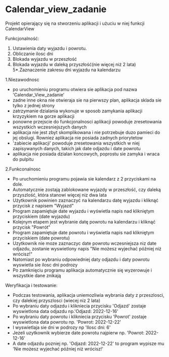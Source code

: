 # Calendar_view_zadanie

Projekt opierający się na stworzeniu aplikacji i użuciu w niej funkcji CalendarView

Funkcjonalność:
1. Ustawienia daty wyjazdu i powrotu.
2. Obliczanie ilosc dni
3. Blokada wyjazdu w przeszłość
4. Blokada wyjazdu w daleką przyszłość(nie więcej niż 2 lata)
5*.Zaznaczenie zakresu dni wyjazdu na kalendarzu 

1.Niezawodnosc
- po uruchomieniu programu otwiera sie aplikacja pod nazwa 'Calendar_View_zadanie'
- zadne inne okna nie otwieraja sie na pierwszy plan, aplikacja sklada sie tylko z jednej strony
- zatrzymanie dzialania wykonuje w sposob zamykania aplikacji krzyzykiem na gorze aplikacji
- ponowne przejscie do funkcjonalnosci aplikacji powoduje zresetowania wszystkich wczesniejszych danych
- aplikacja nie jest zbyt skomplikowana i nie potrzebuje duzo pamieci do jej obslugi. Rowniez aplikacja nie posiada zadnych priorytetow
- 'zabiecie aplikacji' powoduje zresetowania wszystkich w niej zapisywanych danych, takich jak date odjazdu i date powrotu
- aplikacja nie posiada dzialan koncowych, poprostu sie zamyka i wraca do pulpitu

2.Funkconalnosc
- Po uruchomieniu programu pojawia sie kalendarz z 2 przyciskami na dole.
- Automatycznie zostają zablokowane wyjazdy w przeszłość, czy daleką przyszlość, która stanowi więcej niz dwa lata
- Użytkownik powinien zaznaczyć na kalendarzu datę wyjazdu i kliknąć przycisk z napisem "Wyjazd"
- Program zapamiętuje date wyjazdu i wyświetla napis nad klikniętym przyciskiem (date wyjazdu)
- Kolejnym etapem jest wybranie datę powrotu na kalendarzu i kliknąć przycisk "Powrót"
- Program zapamiętuje date powrotu i wyświetla napis nad klikniętym przyciskiem (date powrotu)
- Uzytkownik nie moze zaznaczyc date powrotu wczesniejsza niz date odjazdu, zostanie wyswietlony napis "Nie możesz wyjechać później niż wrócisz!"
- Natomiast po  wybraniu odpowiedniej daty odjazdu i daty powrotu wyswietla sie ilosc dni podrozy
- Po zamknięciu programu aplikacja automatycznie się wyzerowuje i wszystkie dane znikają

Weryfikacja i testowanie:

- Podczas testowania, aplikacja uniemozliwia wybrania daty z przeszlosci, czy dalekiej przyszlosci (wiecej niz 2 lata)
- Po wybraniu daty odjazdu i klikniecia przycisku 'Odjazd' zostaje wyswietlona data odjazdu np.'Odjazd: 2022-12-16'
- Po wybraniu daty powrotu i klikniecia przycisku 'Powrot' zostaje wyswietlona data powrotu np. 'Powrot: 2022-12-22'
- I wyswietlaja sie dni w podrozy np 'Ilosc dni: 6'
- Jezeli uzytkownik wybierze date powrotu najpierw np. 'Powrot: 2022-12-16'
- A date odjazdu pozniej np. 'Odjazd: 2022-12-22' to program wypisze mu 'Nie możesz wyjechać później niż wrócisz!'

